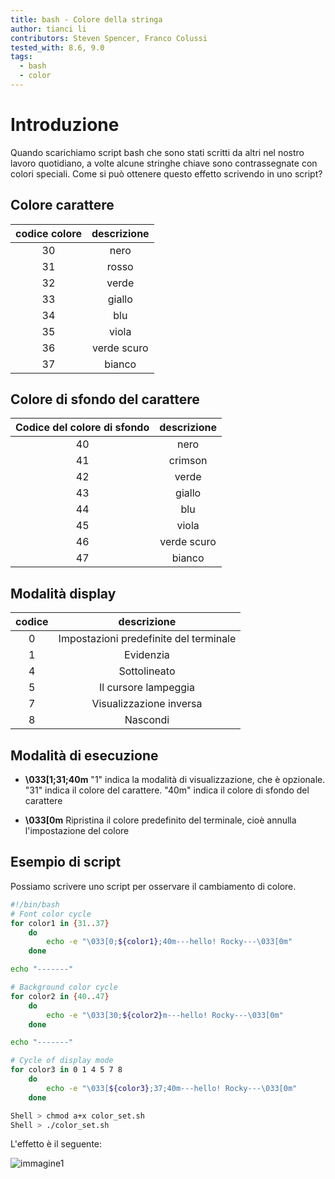 ```yaml
---
title: bash - Colore della stringa
author: tianci li
contributors: Steven Spencer, Franco Colussi
tested_with: 8.6, 9.0
tags:
  - bash
  - color
---
```


# Introduzione

Quando scarichiamo script bash che sono stati scritti da altri nel nostro lavoro quotidiano, a volte alcune stringhe chiave sono contrassegnate con colori speciali. Come si può ottenere questo effetto scrivendo in uno script?

## Colore carattere

| **codice colore** | **descrizione** |
|:-----------------:|:---------------:|
|        30         |      nero       |
|        31         |      rosso      |
|        32         |      verde      |
|        33         |     giallo      |
|        34         |       blu       |
|        35         |      viola      |
|        36         |   verde scuro   |
|        37         |     bianco      |

## Colore di sfondo del carattere

| **Codice del colore di sfondo** | **descrizione** |
|:-------------------------------:|:---------------:|
|               40                |      nero       |
|               41                |     crimson     |
|               42                |      verde      |
|               43                |     giallo      |
|               44                |       blu       |
|               45                |      viola      |
|               46                |   verde scuro   |
|               47                |     bianco      |

## Modalità display

| **codice** |            **descrizione**             |
|:----------:|:--------------------------------------:|
|     0      | Impostazioni predefinite del terminale |
|     1      |               Evidenzia                |
|     4      |              Sottolineato              |
|     5      |          Il cursore lampeggia          |
|     7      |        Visualizzazione inversa         |
|     8      |                Nascondi                |

## Modalità di esecuzione

* **\033[1;31;40m** "1" indica la modalità di visualizzazione, che è opzionale. "31" indica il colore del carattere. "40m" indica il colore di sfondo del carattere

* **\033[0m** Ripristina il colore predefinito del terminale, cioè annulla l'impostazione del colore

## Esempio di script

Possiamo scrivere uno script per osservare il cambiamento di colore.

```bash
#!/bin/bash
# Font color cycle
for color1 in {31..37}
    do
        echo -e "\033[0;${color1};40m---hello! Rocky---\033[0m"
    done

echo "-------"

# Background color cycle
for color2 in {40..47}
    do
        echo -e "\033[30;${color2}m---hello! Rocky---\033[0m"
    done

echo "-------"

# Cycle of display mode
for color3 in 0 1 4 5 7 8
    do
        echo -e "\033[${color3};37;40m---hello! Rocky---\033[0m"
    done
```

```bash
Shell > chmod a+x color_set.sh
Shell > ./color_set.sh
```

L'effetto è il seguente:

![immagine1](./images/string_color_image1.png)

